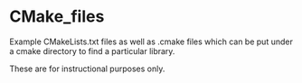 # CMake_files

Example CMakeLists.txt files as well as .cmake files which can
be put under a cmake directory to find a particular library.

These are for instructional purposes only.
